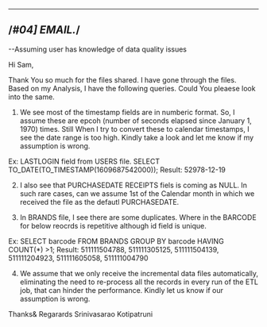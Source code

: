 ------------------------------------------------------------------------------------------
/*#04] EMAIL.*/
------------------------------------------------------------------------------------------
--Assuming user has knowledge of data quality issues

Hi Sam,

Thank You so much for the files shared. I have gone through the files.
Based on my Analysis, I have the following queries. Could You pleaese look into the same.

1. We see most of the timestamp fields are in numberic format. So, I assume these are epcoh (number of seconds elapsed since January 1, 1970) times. Still When I try to convert these to calendar timestamps, I see the date range is too high. Kindly take a look and let me know if my assumption is wrong.

Ex: LASTLOGIN field from USERS file.
SELECT TO_DATE(TO_TIMESTAMP(1609687542000));
Result: 52978-12-19

2. I also see that PURCHASEDATE RECEIPTS fiels is coming as NULL. In such rare cases, can we assume 1st of the Calendar month in which we received the file as the defautl PURCHASEDATE.

3. In BRANDS file, I see there are some duplicates. Where in the BARCODE for below reocrds is repetitive although id field is unique.

Ex: 
SELECT barcode FROM BRANDS GROUP BY barcode HAVING COUNT(*) >1;
Result: 
511111504788, 511111305125, 511111504139, 511111204923, 511111605058, 511111004790

4. We assume that we only receive the incremental data files automatically, eliminating the need to re-process all the records in every run of the ETL job, that can hinder the performance. Kindly let us know if our assumption is wrong.

Thanks& Regarards
Srinivasarao Kotipatruni
